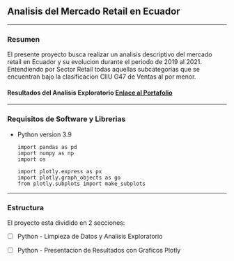 ## Analisis del Mercado Retail en Ecuador

---

### Resumen
El presente proyecto busca realizar un analisis descriptivo del mercado retail en Ecuador y su evolucion durante el periodo de 2019 al 2021. Entendiendo por Sector Retail todas aquellas
subcategorías que se encuentran bajo la clasificacion CIIU G47 de Ventas al por menor.

#### Resultados del Analisis Exploratorio [Enlace al Portafolio](https://faustocasanova.github.io/PYRT_01_report.html)
---

### Requisitos de Software y Librerias 
  
- Python version 3.9
  ```
  import pandas as pd
  import numpy as np
  import os

  import plotly.express as px
  import plotly.graph_objects as go
  from plotly.subplots import make_subplots
  ``` 

---

### Estructura
El proyecto esta dividido en 2 secciones:
- [ ] Python   - Limpieza de Datos y Analisis Exploratorio
- [ ] Python   - Presentacion de Resultados con Graficos Plotly






